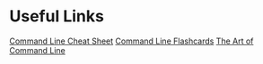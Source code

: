 # Useful Links
[Command Line Cheat Sheet](https://files.fosswire.com/2007/08/fwunixref.pdf)
[Command Line Flashcards](https://flashcards.github.io/command_line/introduction.html)
[The Art of Command Line](https://github.com/jlevy/the-art-of-command-line#readme)